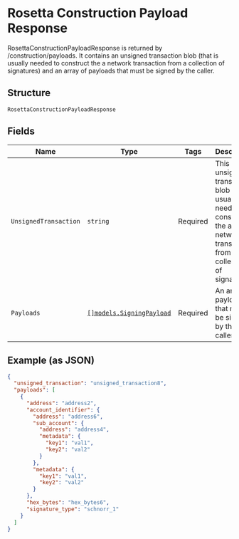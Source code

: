 # Rosetta Construction Payload Response

RosettaConstructionPayloadResponse is returned by /construction/payloads. It contains an unsigned transaction blob (that is usually needed to construct the a network transaction from a collection of signatures) and an array of payloads that must be signed by the caller.

## Structure

`RosettaConstructionPayloadResponse`

## Fields

| Name                  | Type                                                             | Tags     | Description                                                                                                                          |
| --------------------- | ---------------------------------------------------------------- | -------- | ------------------------------------------------------------------------------------------------------------------------------------ |
| `UnsignedTransaction` | `string`                                                         | Required | This is an unsigned transaction blob (that is usually needed to construct the a network transaction from a collection of signatures) |
| `Payloads`            | [`[]models.SigningPayload`](../../doc/models/signing-payload.md) | Required | An array of payloads that must be signed by the caller                                                                               |

## Example (as JSON)

```json
{
  "unsigned_transaction": "unsigned_transaction8",
  "payloads": [
    {
      "address": "address2",
      "account_identifier": {
        "address": "address6",
        "sub_account": {
          "address": "address4",
          "metadata": {
            "key1": "val1",
            "key2": "val2"
          }
        },
        "metadata": {
          "key1": "val1",
          "key2": "val2"
        }
      },
      "hex_bytes": "hex_bytes6",
      "signature_type": "schnorr_1"
    }
  ]
}
```
